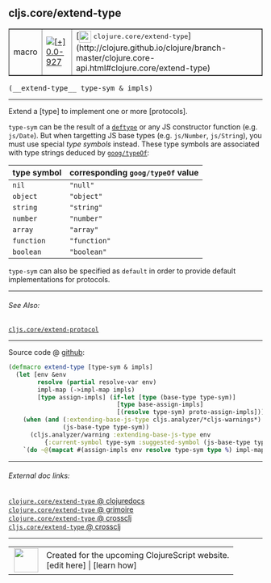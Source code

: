 ## cljs.core/extend-type



 <table border="1">
<tr>
<td>macro</td>
<td><a href="https://github.com/cljsinfo/cljs-api-docs/tree/0.0-927"><img valign="middle" alt="[+] 0.0-927" title="Added in 0.0-927" src="https://img.shields.io/badge/+-0.0--927-lightgrey.svg"></a> </td>
<td>
[<img height="24px" valign="middle" src="http://i.imgur.com/1GjPKvB.png"> <samp>clojure.core/extend-type</samp>](http://clojure.github.io/clojure/branch-master/clojure.core-api.html#clojure.core/extend-type)
</td>
</tr>
</table>


 <samp>
(__extend-type__ type-sym & impls)<br>
</samp>

---

Extend a [type] to implement one or more [protocols].

`type-sym` can be the result of a [`deftype`][doc:cljs.core/deftype] or any JS constructor
function (e.g. `js/Date`).  But when targetting JS base types (e.g.
`js/Number`, `js/String`), you must use special _type symbols_ instead.  These
type symbols are associated with type strings deduced by [`goog/typeOf`]:

| type symbol  | corresponding `goog/typeOf` value |
|--------------|-------------|
| `nil`        | `"null"` |
| `object`     | `"object"` |
| `string`     | `"string"` |
| `number`     | `"number"` |
| `array`      | `"array"` |
| `function`   | `"function"` |
| `boolean`    | `"boolean"` |

`type-sym` can also be specified as `default` in order to provide default
implementations for protocols.

[`goog/typeOf`]:http://google.github.io/closure-library/api/namespace_goog.html#typeOf

[doc:cljs.core/deftype]:../cljs.core/deftype.md

---


###### See Also:

[`cljs.core/extend-protocol`](../cljs.core/extend-protocol.md)<br>

---




Source code @ [github](https://github.com/clojure/clojurescript/blob/r2024/src/clj/cljs/core.clj#L740-L751):

```clj
(defmacro extend-type [type-sym & impls]
  (let [env &env
        resolve (partial resolve-var env)
        impl-map (->impl-map impls)
        [type assign-impls] (if-let [type (base-type type-sym)]
                              [type base-assign-impls]
                              [(resolve type-sym) proto-assign-impls])]
    (when (and (:extending-base-js-type cljs.analyzer/*cljs-warnings*)
               (js-base-type type-sym))
      (cljs.analyzer/warning :extending-base-js-type env
          {:current-symbol type-sym :suggested-symbol (js-base-type type-sym)}))
    `(do ~@(mapcat #(assign-impls env resolve type-sym type %) impl-map))))
```

<!--
Repo - tag - source tree - lines:

 <pre>
clojurescript @ r2024
└── src
    └── clj
        └── cljs
            └── <ins>[core.clj:740-751](https://github.com/clojure/clojurescript/blob/r2024/src/clj/cljs/core.clj#L740-L751)</ins>
</pre>

-->

---



###### External doc links:

[`clojure.core/extend-type` @ clojuredocs](http://clojuredocs.org/clojure.core/extend-type)<br>
[`clojure.core/extend-type` @ grimoire](http://conj.io/store/v1/org.clojure/clojure/1.7.0-beta3/clj/clojure.core/extend-type/)<br>
[`clojure.core/extend-type` @ crossclj](http://crossclj.info/fun/clojure.core/extend-type.html)<br>
[`cljs.core/extend-type` @ crossclj](http://crossclj.info/fun/cljs.core/extend-type.html)<br>

---

 <table>
<tr><td>
<img valign="middle" align="right" width="48px" src="http://i.imgur.com/Hi20huC.png">
</td><td>
Created for the upcoming ClojureScript website.<br>
[edit here] | [learn how]
</td></tr></table>

[edit here]:https://github.com/cljsinfo/cljs-api-docs/blob/master/cljsdoc/cljs.core/extend-type.cljsdoc
[learn how]:https://github.com/cljsinfo/cljs-api-docs/wiki/cljsdoc-files

<!--

This information was too distracting to show to readers, but I'll leave it
commented here since it is helpful to:

- pretty-print the data used to generate this document
- and show how to retrieve that data



The API data for this symbol:

```clj
{:description "Extend a [type] to implement one or more [protocols].\n\n`type-sym` can be the result of a [doc:cljs.core/deftype] or any JS constructor\nfunction (e.g. `js/Date`).  But when targetting JS base types (e.g.\n`js/Number`, `js/String`), you must use special _type symbols_ instead.  These\ntype symbols are associated with type strings deduced by [`goog/typeOf`]:\n\n| type symbol  | corresponding `goog/typeOf` value |\n|--------------|-------------|\n| `nil`        | `\"null\"` |\n| `object`     | `\"object\"` |\n| `string`     | `\"string\"` |\n| `number`     | `\"number\"` |\n| `array`      | `\"array\"` |\n| `function`   | `\"function\"` |\n| `boolean`    | `\"boolean\"` |\n\n`type-sym` can also be specified as `default` in order to provide default\nimplementations for protocols.\n\n[`goog/typeOf`]:http://google.github.io/closure-library/api/namespace_goog.html#typeOf",
 :ns "cljs.core",
 :name "extend-type",
 :signature ["[type-sym & impls]"],
 :history [["+" "0.0-927"]],
 :type "macro",
 :related ["cljs.core/extend-protocol"],
 :full-name-encode "cljs.core/extend-type",
 :source {:code "(defmacro extend-type [type-sym & impls]\n  (let [env &env\n        resolve (partial resolve-var env)\n        impl-map (->impl-map impls)\n        [type assign-impls] (if-let [type (base-type type-sym)]\n                              [type base-assign-impls]\n                              [(resolve type-sym) proto-assign-impls])]\n    (when (and (:extending-base-js-type cljs.analyzer/*cljs-warnings*)\n               (js-base-type type-sym))\n      (cljs.analyzer/warning :extending-base-js-type env\n          {:current-symbol type-sym :suggested-symbol (js-base-type type-sym)}))\n    `(do ~@(mapcat #(assign-impls env resolve type-sym type %) impl-map))))",
          :title "Source code",
          :repo "clojurescript",
          :tag "r2024",
          :filename "src/clj/cljs/core.clj",
          :lines [740 751]},
 :full-name "cljs.core/extend-type",
 :clj-symbol "clojure.core/extend-type"}

```

Retrieve the API data for this symbol:

```clj
;; from Clojure REPL
(require '[clojure.edn :as edn])
(-> (slurp "https://raw.githubusercontent.com/cljsinfo/cljs-api-docs/catalog/cljs-api.edn")
    (edn/read-string)
    (get-in [:symbols "cljs.core/extend-type"]))
```

-->

